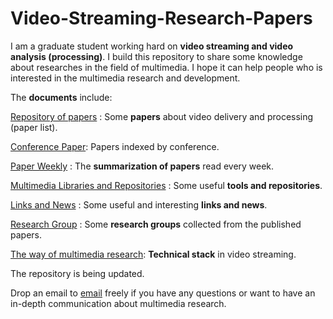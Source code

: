 # Video-Streaming-Research-Papers

I am a graduate student working hard on **video streaming and video analysis (processing)**. I build this repository to share some knowledge about researches in the field of multimedia. I hope it can help people who is interested in the multimedia research and development.

The **documents** include:

[Repository of papers](https://github.com/jinyucn/Video-Streaming-Research/blob/main/Repository%20of%20papers.md) : Some **papers** about video delivery and processing (paper list).

[Conference Paper](https://github.com/jinyucn/Video-Streaming-Research-Papers/blob/main/Conference%20Paper.md): Papers indexed by conference.

[Paper Weekly](https://github.com/jinyucn/Video-Streaming-Research/blob/main/Paper%20Weekly.md) : The **summarization of papers** read every week.

[Multimedia Libraries and Repositories](https://github.com/jinyucn/Video-Streaming-Research/blob/main/Multimedia%20Libraries%20and%20Repositories.md) : Some useful **tools and repositories**.

[Links and News](https://github.com/jinyucn/Video-Streaming-Research/blob/main/Links%20and%20News.md) : Some useful and interesting **links and news**.

[Research Group](https://github.com/jinyucn/Video-Streaming-Research/blob/main/Research%20Group.md) : Some **research groups** collected from the published papers.

[The way of multimedia research](https://github.com/jinyucn/Video-Streaming-Research/blob/main/The%20way%20of%20multimedia%20research.md): **Technical stack** in video streaming.

The repository is being updated.

Drop an email to [email](jychencs@gmail.com) freely if you have any questions or want to have an in-depth communication about multimedia research.









